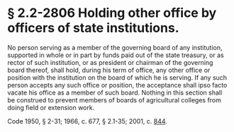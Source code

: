 # § 2.2-2806 Holding other office by officers of state institutions.

<p>No person serving as a member of the governing board of any institution, supported in whole or in part by funds paid out of the state treasury, or as rector of such institution, or as president or chairman of the governing board thereof, shall hold, during his term of office, any other office or position with the institution on the board of which he is serving. If any such person accepts any such office or position, the acceptance shall ipso facto vacate his office as a member of such board. Nothing in this section shall be construed to prevent members of boards of agricultural colleges from doing field or extension work.</p><p>Code 1950, § 2-31; 1966, c. 677, § 2.1-35; 2001, c. <a href='http://lis.virginia.gov/cgi-bin/legp604.exe?011+ful+CHAP0844'>844</a>.</p>